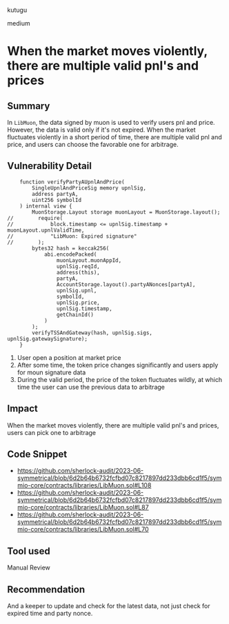 kutugu

medium

# When the market moves violently, there are multiple valid pnl's and prices

## Summary

In `LibMuon`, the data signed by muon is used to verify users pnl and price. However, the data is valid only if it's not expired. When the market fluctuates violently in a short period of time, there are multiple valid pnl and price, and users can choose the favorable one for arbitrage.

## Vulnerability Detail

```solidity
    function verifyPartyAUpnlAndPrice(
        SingleUpnlAndPriceSig memory upnlSig,
        address partyA,
        uint256 symbolId
    ) internal view {
        MuonStorage.Layout storage muonLayout = MuonStorage.layout();
//        require(
//            block.timestamp <= upnlSig.timestamp + muonLayout.upnlValidTime,
//            "LibMuon: Expired signature"
//        );
        bytes32 hash = keccak256(
            abi.encodePacked(
                muonLayout.muonAppId,
                upnlSig.reqId,
                address(this),
                partyA,
                AccountStorage.layout().partyANonces[partyA],
                upnlSig.upnl,
                symbolId,
                upnlSig.price,
                upnlSig.timestamp,
                getChainId()
            )
        );
        verifyTSSAndGateway(hash, upnlSig.sigs, upnlSig.gatewaySignature);
    }
```

1. User open a position at market price
2. After some time, the token price changes significantly and users apply for moun signature data
3. During the valid period, the price of the token fluctuates wildly, at which time the user can use the previous data to arbitrage

## Impact

When the market moves violently, there are multiple valid pnl's and prices, users can pick one to arbitrage

## Code Snippet

- https://github.com/sherlock-audit/2023-06-symmetrical/blob/6d2b64b6732fcfbd07c8217897dd233dbb6cd1f5/symmio-core/contracts/libraries/LibMuon.sol#L108
- https://github.com/sherlock-audit/2023-06-symmetrical/blob/6d2b64b6732fcfbd07c8217897dd233dbb6cd1f5/symmio-core/contracts/libraries/LibMuon.sol#L87
- https://github.com/sherlock-audit/2023-06-symmetrical/blob/6d2b64b6732fcfbd07c8217897dd233dbb6cd1f5/symmio-core/contracts/libraries/LibMuon.sol#L70

## Tool used

Manual Review

## Recommendation

And a keeper to update and check for the latest data, not just check for expired time and party nonce.
